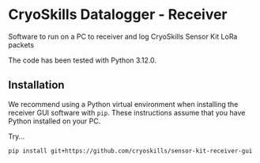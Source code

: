 # CryoSkills Datalogger - Receiver
Software to run on a PC to receiver and log CryoSkills Sensor Kit LoRa packets

The code has been tested with Python 3.12.0.

## Installation
We recommend using a Python virtual environment when installing the receiver GUI software with `pip`. 
These instructions assume that you have Python installed on your PC. 

Try...

```
pip install git+https://github.com/cryoskills/sensor-kit-receiver-gui
```